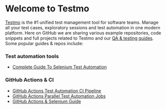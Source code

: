 # Welcome to Testmo

[Testmo](https://www.testmo.com/) is the #1 unified test management tool for software teams. Manage all your test cases, exploratory sessions and test automation in one modern platform. Here on GitHub we are sharing various example repositories, code snippets and full projects related to Testmo and our [QA & testing guides](https://www.testmo.com/resources). Some popular guides & repos include:

### Test automation tools

* [Complete Guide To Selenium Test Automation](https://www.testmo.com/guides/selenium-test-automation-reporting)

### GitHub Actions & CI

* [GitHub Actions Test Automation CI Pipeline](https://www.testmo.com/guides/github-actions-test-automation)
* [GitHub Actions Parallel Test Automation Jobs](https://www.testmo.com/guides/github-actions-parallel-testing)
* [GitHub Actions & Selenium Guide](https://www.testmo.com/guides/github-actions-selenium)
